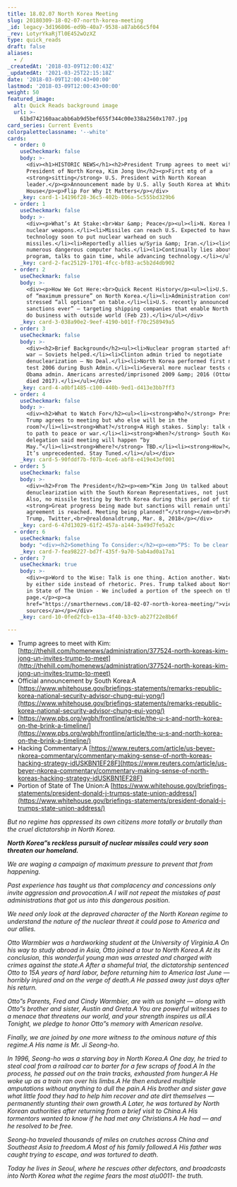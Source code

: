 ```yaml
---
title: 18.02.07 North Korea Meeting
slug: 20180309-18-02-07-north-korea-meeting
_id: legacy-3d196806-ed9b-40a7-9538-a87ab66c5f04
_rev: LotyrYkaRjTl0E452wOzXZ
type: quick_reads
draft: false
aliases:
  - /
_createdAt: '2018-03-09T12:00:43Z'
_updatedAt: '2021-03-25T22:15:18Z'
date: '2018-03-09T12:00:43+00:00'
lastmod: '2018-03-09T12:00:43+00:00'
weight: 50
featured_image:
  alt: Quick Reads background image
  url: >-
    61bd742160aacabb6ab9d5bef655f344c00e338a2560x1707.jpg
card_series: Current Events
colorpaletteclassname: '--white'
cards:
  - order: 0
    useCheckmark: false
    body: >-
      <div><h1>HISTORIC NEWS</h1><h2>President Trump agrees to meet with
      President of North Korea, Kim Jong Un</h2><p>First mtg of a
      <strong>sitting</strong> U.S. President with North Korean
      leader.</p><p>Announcement made by U.S. ally South Korea at White
      House</p><p>Flip For Why It Matters</p></div>
    _key: card-1-14196f28-36c5-402b-806a-5c555bd329b6
  - order: 1
    useCheckmark: false
    body: >-
      <div><p>What’s At Stake:<br>War &amp; Peace</p><ul><li>N. Korea has
      nuclear weapons.</li><li>Missiles can reach U.S. Expected to have
      technology soon to put nuclear warhead on such
      missiles.</li><li>Reportedly allies w/Syria &amp; Iran.</li><li>Source of
      numerous dangerous computer hacks.</li><li>Continually lies about nuclear
      program, talks to gain time, while advancing technology.</li></ul></div>
    _key: card-2-fac25129-1701-4fcc-bf83-ac5b2d4db902
  - order: 2
    useCheckmark: false
    body: >-
      <div><p>How We Got Here:<br>Quick Recent History</p><ul><li>U.S. campaign
      of “maximum pressure” on North Korea.</li><li>Administration continually
      stressed “all options” on table.</li><li>U.S. recently announced “toughest
      sanctions ever” – targeting shipping companies that enable North Korea to
      do business with outside world (Feb 23).</li></ul></div>
    _key: card-3-038a90e2-9eef-4190-b01f-f70c258949a5
  - order: 3
    useCheckmark: false
    body: >-
      <div><h2>Brief Background</h2><ul><li>Nuclear program started after Korean
      war – Soviets helped.</li><li>Clinton admin tried to negotiate
      denuclearization – No Deal.</li><li>North Korea performed first nuclear
      test 2006 during Bush Admin.</li><li>Several more nuclear tests during
      Obama admin. Americans arrested/imprisoned 2009 &amp; 2016 (OttoA Warmbier
      died 2017).</li></ul></div>
    _key: card-4-a0bf1485-c100-440b-9ed1-d413e3bb7ff3
  - order: 4
    useCheckmark: false
    body: >-
      <div><h2>What to Watch For</h2><ul><li><strong>Who?</strong> President
      Trump agrees to meeting but who else will be in the
      room?</li><li><strong>What?</strong>A High stakes. Simply: talk can lead
      to path to peace or war.</li><li><strong>When?</strong> South Korean
      delegation said meeting will happen “by
      May.”</li><li><strong>Where?</strong> TBD.</li><li><strong>How?</strong>
      It’s unprecedented. Stay Tuned.</li></ul></div>
    _key: card-5-90fddf7b-f07b-4ce6-abf8-e419e43ef001
  - order: 5
    useCheckmark: false
    body: >-
      <div><h2>From The President</h2><p><em>“Kim Jong Un talked about
      denuclearization with the South Korean Representatives, not just a freeze.
      Also, no missile testing by North Korea during this period of time.
      <strong>Great progress being made but sanctions will remain until an
      agreement is reached. Meeting being planned!”</strong></em><br>President
      Trump, Twitter,<br>@realdonaldtrump, Mar. 8, 2018</p></div>
    _key: card-6-47d13029-61f2-457a-a144-3a49d7fe5a2c
  - order: 6
    useCheckmark: false
    body: "<div><h2>Something To Consider:</h2><p><em>“PS: To be clear — we need to talk to North Korea. But Kim is not inviting Trump so that he can surrender North Korea’s weapons. Kim is inviting Trump to demonstrate that his investment in nuclear and missile capabilities has forced the United States to treat him as an equal.”</em><br>Jeffrey Lewisa\x0F, Twitter, @ArmsControlWonk Mar. 8, 2018</p></div>"
    _key: card-7-fea98227-bd7f-435f-9a70-5ab4ad0a17a1
  - order: 7
    useCheckmark: true
    body: >-
      <div><p>Word to the Wise: Talk is one thing. Action another. Watch ACTION
      by either side instead of rhetoric. Pres. Trump talked about North Korea
      in State of The Union - We included a portion of the speech on the source
      page.</p><p><a
      href="https://smarthernews.com/18-02-07-north-korea-meeting/">view
      sources</a></p></div>
    _key: card-10-0fed2fcb-e13a-4f40-b3c9-ab27f22e8b6f

---
```

* Trump agrees to meet with Kim: [http://thehill.com/homenews/administration/377524-north-koreas-kim-jong-un-invites-trump-to-meet](http://thehill.com/homenews/administration/377524-north-koreas-kim-jong-un-invites-trump-to-meet)
* Official announcement by South Korea:A [https://www.whitehouse.gov/briefings-statements/remarks-republic-korea-national-security-advisor-chung-eui-yong/](https://www.whitehouse.gov/briefings-statements/remarks-republic-korea-national-security-advisor-chung-eui-yong/)
* [https://www.pbs.org/wgbh/frontline/article/the-u-s-and-north-korea-on-the-brink-a-timeline/](https://www.pbs.org/wgbh/frontline/article/the-u-s-and-north-korea-on-the-brink-a-timeline/)
* Hacking Commentary:A [https://www.reuters.com/article/us-beyer-nkorea-commentary/commentary-making-sense-of-north-koreas-hacking-strategy-idUSKBN1EF28F](https://www.reuters.com/article/us-beyer-nkorea-commentary/commentary-making-sense-of-north-koreas-hacking-strategy-idUSKBN1EF28F)
* Portion of State of The Union:A [https://www.whitehouse.gov/briefings-statements/president-donald-j-trumps-state-union-address/](https://www.whitehouse.gov/briefings-statements/president-donald-j-trumps-state-union-address/)

_But no regime has oppressed its own citizens more totally or brutally than the cruel dictatorship in North Korea._

**_North Korea”s reckless pursuit of nuclear missiles could very soon threaten our homeland._**

_We are waging a campaign of maximum pressure to prevent that from happening._

_Past experience has taught us that complacency and concessions only invite aggression and provocation.A I will not repeat the mistakes of past administrations that got us into this dangerous position._

_We need only look at the depraved character of the North Korean regime to understand the nature of the nuclear threat it could pose to America and our allies._

_Otto Warmbier was a hardworking student at the University of Virginia.A On his way to study abroad in Asia, Otto joined a tour to North Korea.A At its conclusion, this wonderful young man was arrested and charged with crimes against the state.A After a shameful trial, the dictatorship sentenced Otto to 15A years of hard labor, before returning him to America last June — horribly injured and on the verge of death.A He passed away just days after his return._

_Otto”s Parents, Fred and Cindy Warmbier, are with us tonight — along with Otto”s brother and sister, Austin and Greta.A You are powerful witnesses to a menace that threatens our world, and your strength inspires us all.A Tonight, we pledge to honor Otto”s memory with American resolve._

_Finally, we are joined by one more witness to the ominous nature of this regime.A His name is Mr. Ji Seong-ho._

_In 1996, Seong-ho was a starving boy in North Korea.A One day, he tried to steal coal from a railroad car to barter for a few scraps of food.A In the process, he passed out on the train tracks, exhausted from hunger.A He woke up as a train ran over his limbs.A He then endured multiple amputations without anything to dull the pain.A His brother and sister gave what little food they had to help him recover and ate dirt themselves — permanently stunting their own growth.A Later, he was tortured by North Korean authorities after returning from a brief visit to China.A His tormentors wanted to know if he had met any Christians.A He had — and he resolved to be free._

_Seong-ho traveled thousands of miles on crutches across China and Southeast Asia to freedom.A Most of his family followed.A His father was caught trying to escape, and was tortured to death._

_Today he lives in Seoul, where he rescues other defectors, and broadcasts into North Korea what the regime fears the most a\u0011- the truth._